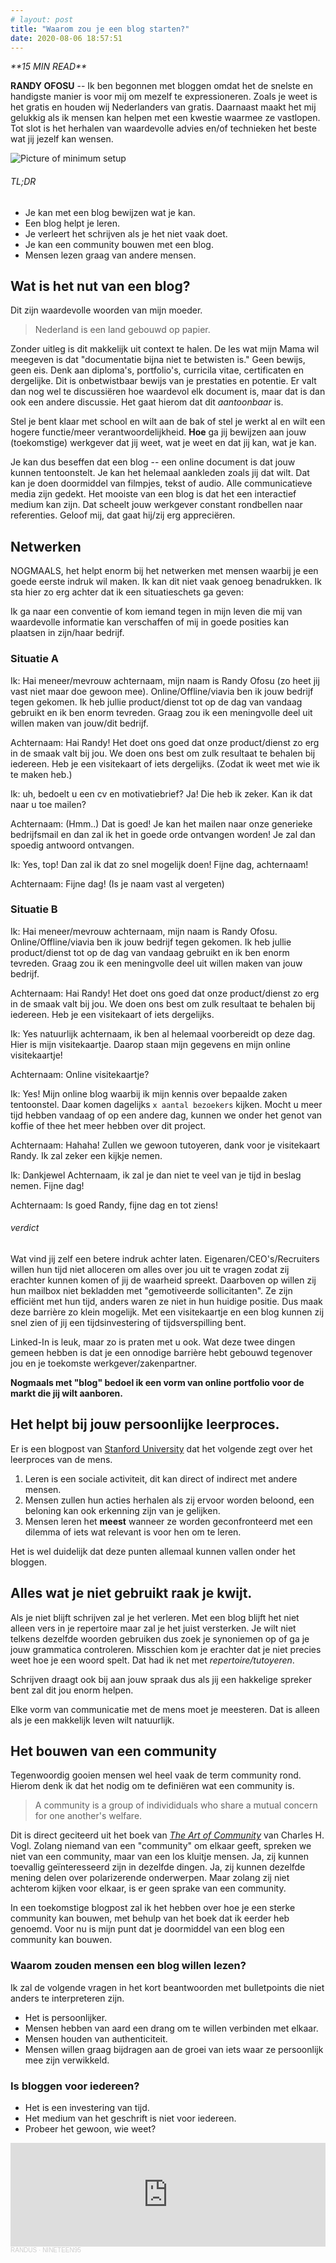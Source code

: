 ```yaml
---
# layout: post
title: "Waarom zou je een blog starten?"
date: 2020-08-06 18:57:51
---
```


<link rel="stylesheet" href="https://cdnjs.cloudflare.com/ajax/libs/font-awesome/4.7.0/css/font-awesome.min.css">
<i class="fa fa-clock-o" aria-hidden="true" style="fontsize:20px"> **15 MIN READ**</i>

**RANDY OFOSU** -- Ik ben begonnen met bloggen omdat het de snelste en handigste manier is voor mij om mezelf te expressioneren. Zoals je weet is het gratis en houden wij Nederlanders van gratis. Daarnaast maakt het mij gelukkig als ik mensen kan helpen met een kwestie waarmee ze vastlopen. Tot slot is het herhalen van waardevolle advies en/of technieken het beste wat jij jezelf kan wensen.

<img src="/assets/img/knollingblog.jpg" alt="Picture of minimum setup" title="Battlestation Knolling">

###### TL;DR

- Je kan met een blog bewijzen wat je kan.
- Een blog helpt je leren.
- Je verleert het schrijven als je het niet vaak doet.
- Je kan een community bouwen met een blog.
- Mensen lezen graag van andere mensen.

## Wat is het nut van een blog?

Dit zijn waardevolle woorden van mijn moeder.

> Nederland is een land gebouwd op papier.

Zonder uitleg is dit makkelijk uit context te halen. De les wat mijn Mama wil meegeven is dat "documentatie bijna niet te betwisten is." Geen bewijs, geen eis. Denk aan diploma's, portfolio's, curricila vitae, certificaten en dergelijke. Dit is onbetwistbaar bewijs van je prestaties en potentie. Er valt dan nog wel te discussiëren hoe waardevol elk document is, maar dat is dan ook een andere discussie. Het gaat hierom dat dit _aantoonbaar_ is.

Stel je bent klaar met school en wilt aan de bak of stel je werkt al en wilt een hogere functie/meer verantwoordelijkheid.
**Hoe** ga jij bewijzen aan jouw (toekomstige) werkgever dat jij weet, wat je weet en dat jij kan, wat je kan.

Je kan dus beseffen dat een blog -- een online document is dat jouw kunnen tentoonstelt. Je kan het helemaal aankleden zoals jij dat wilt. Dat kan je doen doormiddel van filmpjes, tekst of audio. Alle communicatieve media zijn gedekt. Het mooiste van een blog is dat het een interactief medium kan zijn. Dat scheelt jouw werkgever constant rondbellen naar referenties. Geloof mij, dat gaat hij/zij erg appreciëren.

## Netwerken

NOGMAALS, het helpt enorm bij het netwerken met mensen waarbij je een goede eerste indruk wil maken. Ik kan dit niet vaak genoeg benadrukken. Ik sta hier zo erg achter dat ik een situatieschets ga geven:

Ik ga naar een conventie of kom iemand tegen in mijn leven die mij van waardevolle informatie kan verschaffen of mij in goede posities kan plaatsen in zijn/haar bedrijf.

### **Situatie A**

Ik: Hai meneer/mevrouw achternaam, mijn naam is Randy Ofosu (zo heet jij vast niet maar doe gewoon mee). Online/Offline/viavia ben ik jouw bedrijf tegen gekomen. Ik heb jullie product/dienst tot op de dag van vandaag gebruikt en ik ben enorm tevreden. Graag zou ik een meningvolle deel uit willen maken van jouw/dit bedrijf.

Achternaam: Hai Randy! Het doet ons goed dat onze product/dienst zo erg in de smaak valt bij jou. We doen ons best om zulk resultaat te behalen bij iedereen. Heb je een visitekaart of iets dergelijks. (Zodat ik weet met wie ik te maken heb.)

Ik: uh, bedoelt u een cv en motivatiebrief? Ja! Die heb ik zeker. Kan ik dat naar u toe mailen?

Achternaam: (Hmm..) Dat is goed! Je kan het mailen naar onze generieke bedrijfsmail en dan zal ik het in goede orde ontvangen worden! Je zal dan spoedig antwoord ontvangen.

Ik: Yes, top! Dan zal ik dat zo snel mogelijk doen! Fijne dag, achternaam!

Achternaam: Fijne dag! (Is je naam vast al vergeten)

### **Situatie B**

Ik: Hai meneer/mevrouw achternaam, mijn naam is Randy Ofosu. Online/Offline/viavia ben ik jouw bedrijf tegen gekomen. Ik heb jullie product/dienst tot op de dag van vandaag gebruikt en ik ben enorm tevreden. Graag zou ik een meningvolle deel uit willen maken van jouw bedrijf.

Achternaam: Hai Randy! Het doet ons goed dat onze product/dienst zo erg in de smaak valt bij jou. We doen ons best om zulk resultaat te behalen bij iedereen. Heb je een visitekaart of iets dergelijks.

Ik: Yes natuurlijk achternaam, ik ben al helemaal voorbereidt op deze dag. Hier is mijn visitekaartje. Daarop staan mijn gegevens en mijn online visitekaartje!

Achternaam: Online visitekaartje?

Ik: Yes! Mijn online blog waarbij ik mijn kennis over bepaalde zaken tentoonstel. Daar komen dagelijks `x aantal bezoekers` kijken. Mocht u meer tijd hebben vandaag of op een andere dag, kunnen we onder het genot van koffie of thee het meer hebben over dit project.

Achternaam: Hahaha! Zullen we gewoon tutoyeren, dank voor je visitekaart Randy. Ik zal zeker een kijkje nemen.

Ik: Dankjewel Achternaam, ik zal je dan niet te veel van je tijd in beslag nemen. Fijne dag!

Achternaam: Is goed Randy, fijne dag en tot ziens!

###### verdict

Wat vind jij zelf een betere indruk achter laten. Eigenaren/CEO's/Recruiters willen hun tijd niet alloceren om alles over jou uit te vragen zodat zij erachter kunnen komen of jij de waarheid spreekt. Daarboven op willen zij hun mailbox niet bekladden met "gemotiveerde sollicitanten". Ze zijn efficiënt met hun tijd, anders waren ze niet in hun huidige positie. Dus maak deze barrière zo klein mogelijk. Met een visitekaartje en een blog kunnen zij snel zien of jij een tijdsinvestering of tijdsverspilling bent.

Linked-In is leuk, maar zo is praten met u ook. Wat deze twee dingen gemeen hebben is dat je een onnodige barrière hebt gebouwd tegenover jou en je toekomste werkgever/zakenpartner.

**Nogmaals met "blog" bedoel ik een vorm van online portfolio voor de markt die jij wilt aanboren.**

## Het helpt bij jouw persoonlijke leerproces.

Er is een blogpost van <a href="https://tomprof.stanford.edu/posting/1495#:~:text=Learning%20is%20a%20social%20process,see%20other%20people%20perform%20them." target="_blank">Stanford University</a> dat het volgende zegt over het leerproces van de mens.

1. Leren is een sociale activiteit, dit kan direct of indirect met andere mensen.
2. Mensen zullen hun acties herhalen als zij ervoor worden beloond, een beloning kan ook erkenning zijn van je gelijken.
3. Mensen leren het **meest** wanneer ze worden geconfronteerd met een dilemma of iets wat relevant is voor hen om te leren.

Het is wel duidelijk dat deze punten allemaal kunnen vallen onder het bloggen.

## Alles wat je niet gebruikt raak je kwijt.

Als je niet blijft schrijven zal je het verleren. Met een blog blijft het niet alleen vers in je repertoire maar zal je het juist versterken. Je wilt niet telkens dezelfde woorden gebruiken dus zoek je synoniemen op of ga je jouw grammatica controleren. Misschien kom je erachter dat je niet precies weet hoe je een woord spelt. Dat had ik net met _repertoire/tutoyeren_.

Schrijven draagt ook bij aan jouw spraak dus als jij een hakkelige spreker bent zal dit jou enorm helpen.

Elke vorm van communicatie met de mens moet je meesteren. Dat is alleen als je een makkelijk leven wilt natuurlijk.

## Het bouwen van een community

Tegenwoordig gooien mensen wel heel vaak de term community rond. Hierom denk ik dat het nodig om te definiëren wat een community is.

> A community is a group of individiduals who share a mutual concern for one another's welfare.

Dit is direct geciteerd uit het boek van <a href="https://www.bol.com/nl/p/the-art-of-community/9200000065862148/" target="_blank">_The Art of Community_</a> van Charles H. Vogl. Zolang niemand van een "community" om elkaar geeft, spreken we niet van een community, maar van een los kluitje mensen. Ja, zij kunnen toevallig geïnteresseerd zijn in dezelfde dingen. Ja, zij kunnen dezelfde mening delen over polarizerende onderwerpen. Maar zolang zij niet achterom kijken voor elkaar, is er geen sprake van een community.

In een toekomstige blogpost zal ik het hebben over hoe je een sterke community kan bouwen, met behulp van het boek dat ik eerder heb genoemd. Voor nu is mijn punt dat je doormiddel van een blog een community kan bouwen.

### Waarom zouden mensen een blog willen lezen?

Ik zal de volgende vragen in het kort beantwoorden met bulletpoints die niet anders te interpreteren zijn.

- Het is persoonlijker.
- Mensen hebben van aard een drang om te willen verbinden met elkaar.
- Mensen houden van authenticiteit.
- Mensen willen graag bijdragen aan de groei van iets waar ze persoonlijk mee zijn verwikkeld.

### Is bloggen voor iedereen?

- Het is een investering van tijd.
- Het medium van het geschrift is niet voor iedereen.
- Probeer het gewoon, wie weet?

<iframe width="100%" height="166" scrolling="no" frameborder="no" allow="autoplay" src="https://w.soundcloud.com/player/?url=https%3A//api.soundcloud.com/tracks/751772992&color=%23daa51f&auto_play=false&hide_related=false&show_comments=true&show_user=true&show_reposts=false&show_teaser=true"></iframe><div style="font-size: 10px; color: #cccccc;line-break: anywhere;word-break: normal;overflow: hidden;white-space: nowrap;text-overflow: ellipsis; font-family: Interstate,Lucida Grande,Lucida Sans Unicode,Lucida Sans,Garuda,Verdana,Tahoma,sans-serif;font-weight: 100;"><a href="https://soundcloud.com/randus95" title="RANDUS" target="_blank" style="color: #cccccc; text-decoration: none;">RANDUS</a> · <a href="https://soundcloud.com/randus95/nineteen95" title="NINETEEN95" target="_blank" style="color: #cccccc; text-decoration: none;">NINETEEN95</a></div>
